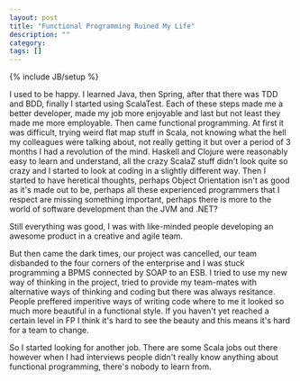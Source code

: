 ```yaml
---
layout: post
title: "Functional Programming Ruined My Life"
description: ""
category:
tags: []
---
```

{% include JB/setup %}

I used to be happy.  I learned Java, then Spring, after that there was TDD and BDD, finally I started using ScalaTest.  Each of these steps made me a better developer, made my job more enjoyable and last but not least they made me more employable.  Then came functional programming.  At first it was difficult, trying weird flat map stuff in Scala, not knowing what the hell my colleagues were talking about, not really getting it but over a period of 3 months I had a revolution of the mind. Haskell and Clojure were reasonably easy to learn and understand, all the crazy ScalaZ stuff didn't look quite so crazy and I started to look at coding in a slightly different way.  Then I started to have heretical thoughts, perhaps Object Orientation isn't as good as it's made out to be, perhaps all these experienced programmers that I respect are missing something important, perhaps there is more to the world of software development than the JVM and .NET?  

Still everything was good, I was with like-minded people developing an awesome product in a creative and agile team.  

But then came the dark times, our project was cancelled, our team disbanded to the four corners of the enterprise and I was stuck programming a BPMS connected by SOAP to an ESB.  I tried to use my new way of thinking in the project, tried to provide my team-mates with alternative ways of thinking and coding but there was always resitance.  People preffered imperitive ways of writing code where to me it looked so much more beautiful in a functional style.  If you haven't yet reached a certain level in FP I think it's hard to see the beauty and this means it's hard for a team to change.  

So I started looking for another job.  There are some Scala jobs out there however when I had interviews people didn't really know anything about functional programming, there's nobody to learn from.
